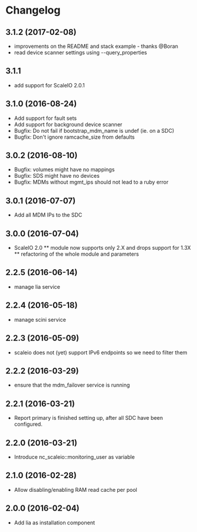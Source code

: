 # Changelog

## 3.1.2 (2017-02-08)
* improvements on the README and stack example - thanks @Boran
* read device scanner settings using --query_properties

## 3.1.1
* add support for ScaleIO 2.0.1

## 3.1.0 (2016-08-24)
* Add support for fault sets
* Add support for background device scanner
* Bugfix: Do not fail if bootstrap_mdm_name is undef (ie. on a SDC)
* Bugfix: Don't ignore ramcache_size from defaults

## 3.0.2 (2016-08-10)
* Bugfix: volumes might have no mappings
* Bugfix: SDS might have no devices
* Bugfix: MDMs without mgmt_ips should not lead to a ruby error

## 3.0.1 (2016-07-07)
* Add all MDM IPs to the SDC

## 3.0.0 (2016-07-04)
* ScaleIO 2.0
** module now supports only 2.X and drops support for 1.3X
** refactoring of the whole module and parameters

## 2.2.5 (2016-06-14)
* manage lia service

## 2.2.4 (2016-05-18)
* manage scini service

## 2.2.3 (2016-05-09)
* scaleio does not (yet) support IPv6 endpoints so we need to filter them

## 2.2.2 (2016-03-29)
* ensure that the mdm_failover service is running

## 2.2.1 (2016-03-21)
* Report primary is finished setting up, after all SDC have been configured.

## 2.2.0 (2016-03-21)
* Introduce nc_scaleio::monitoring_user as variable

## 2.1.0 (2016-02-28)
* Allow disabling/enabling RAM read cache per pool

## 2.0.0 (2016-02-04)
* Add lia as installation component
